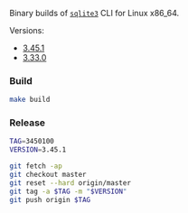 Binary builds of [`sqlite3`](sqlite.org/) CLI for Linux x86_64.

Versions:
- [3.45.1](https://github.com/rstudio/sqlite3-bin/releases/download/3450100/sqlite3)
- [3.33.0](https://github.com/rstudio/sqlite3-bin/releases/download/3330000/sqlite3)


### Build

```bash
make build
```

### Release

```bash
TAG=3450100
VERSION=3.45.1

git fetch -ap
git checkout master
git reset --hard origin/master
git tag -a $TAG -m "$VERSION"
git push origin $TAG
```

